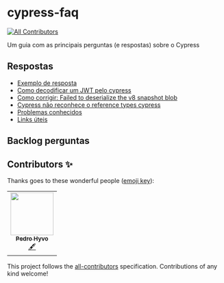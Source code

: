 # cypress-faq
<!-- ALL-CONTRIBUTORS-BADGE:START - Do not remove or modify this section -->
[![All Contributors](https://img.shields.io/badge/all_contributors-1-orange.svg?style=flat-square)](#contributors-)
<!-- ALL-CONTRIBUTORS-BADGE:END -->
Um guia com as principais perguntas (e respostas) sobre o Cypress

## Respostas

- [Exemplo de resposta](respostas/exemplo.md)
- [Como decodificar um JWT pelo cypress](respostas/decode-jwt-cypress.md)
- [Como corrigir: Failed to deserialize the v8 snapshot blob](respostas/failedToDeserializeTheV8SnapshotBlob-cypress.md)
- [Cypress não reconhece o reference types cypress](respostas/nao-reconhece-reference-types.md)
- [Problemas conhecidos](/respostas/problemas-conhecidos.md)
- [Links úteis](/respostas/links-uteis.md)


## Backlog perguntas

## Contributors ✨

Thanks goes to these wonderful people ([emoji key](https://allcontributors.org/docs/en/emoji-key)):

<!-- ALL-CONTRIBUTORS-LIST:START - Do not remove or modify this section -->
<!-- prettier-ignore-start -->
<!-- markdownlint-disable -->
<table>
  <tr>
    <td align="center"><a href="https://www.linkedin.com/in/pedrohyvo/"><img src="https://avatars.githubusercontent.com/u/15241188?v=4?s=100" width="100px;" alt=""/><br /><sub><b>Pedro Hyvo</b></sub></a><br /><a href="#content-pedrohyvo" title="Content">🖋</a></td>
  </tr>
</table>

<!-- markdownlint-restore -->
<!-- prettier-ignore-end -->

<!-- ALL-CONTRIBUTORS-LIST:END -->

This project follows the [all-contributors](https://github.com/all-contributors/all-contributors) specification. Contributions of any kind welcome!